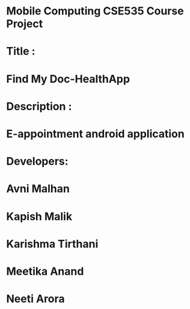 # Mobile Computing CSE535 Course Project
# Title :
# Find My Doc-HealthApp
# Description :
# E-appointment android application 
# Developers: 
# Avni Malhan
# Kapish Malik
# Karishma Tirthani
# Meetika Anand
# Neeti Arora